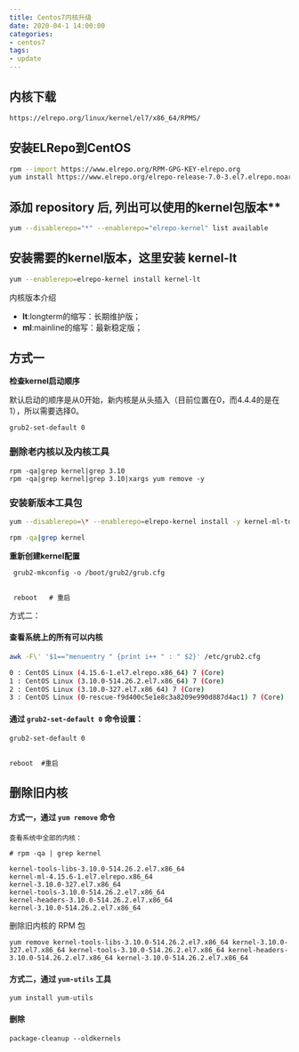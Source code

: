 ```yaml
---
title: Centos7内核升级
date: 2020-04-1 14:00:00
categories: 
- centos7
tags:
- update
---
```



## 内核下载

```txt
https://elrepo.org/linux/kernel/el7/x86_64/RPMS/
```

## 安装ELRepo到CentOS

```bash
rpm --import https://www.elrepo.org/RPM-GPG-KEY-elrepo.org
yum install https://www.elrepo.org/elrepo-release-7.0-3.el7.elrepo.noarch.rpm
```

## 添加 repository 后, 列出可以使用的kernel包版本**

```bash
yum --disablerepo="*" --enablerepo="elrepo-kernel" list available
```

## 安装需要的kernel版本，这里安装 kernel-lt

```bash
yum --enablerepo=elrepo-kernel install kernel-lt
```

内核版本介绍

- **lt**:longterm的缩写：长期维护版；
- **ml**:mainline的缩写：最新稳定版；

## 方式一

**检查kernel启动顺序**

默认启动的顺序是从0开始，新内核是从头插入（目前位置在0，而4.4.4的是在1），所以需要选择0。

```
grub2-set-default 0
```



### 删除老内核以及内核工具

```
rpm -qa|grep kernel|grep 3.10
rpm -qa|grep kernel|grep 3.10|xargs yum remove -y
```

### 安装新版本工具包

```bash
yum --disablerepo=\* --enablerepo=elrepo-kernel install -y kernel-ml-tools.x86_64

rpm -qa|grep kernel
```

**重新创建kernel配置**

```
 grub2-mkconfig -o /boot/grub2/grub.cfg
 
 
 reboot   # 重启
```

方式二：

####  查看系统上的所有可以内核

```bash
awk -F\' '$1=="menuentry " {print i++ " : " $2}' /etc/grub2.cfg

0 : CentOS Linux (4.15.6-1.el7.elrepo.x86_64) 7 (Core)
1 : CentOS Linux (3.10.0-514.26.2.el7.x86_64) 7 (Core)
2 : CentOS Linux (3.10.0-327.el7.x86_64) 7 (Core)
3 : CentOS Linux (0-rescue-f9d400c5e1e8c3a8209e990d887d4ac1) 7 (Core)
```

#### 通过 `grub2-set-default 0` 命令设置：

```
grub2-set-default 0


reboot  #重启
```


## 删除旧内核

#### 方式一，通过 `yum remove` 命令

```
查看系统中全部的内核：

# rpm -qa | grep kernel

kernel-tools-libs-3.10.0-514.26.2.el7.x86_64
kernel-ml-4.15.6-1.el7.elrepo.x86_64
kernel-3.10.0-327.el7.x86_64
kernel-tools-3.10.0-514.26.2.el7.x86_64
kernel-headers-3.10.0-514.26.2.el7.x86_64
kernel-3.10.0-514.26.2.el7.x86_64
```

删除旧内核的 RPM 包

```
yum remove kernel-tools-libs-3.10.0-514.26.2.el7.x86_64 kernel-3.10.0-327.el7.x86_64 kernel-tools-3.10.0-514.26.2.el7.x86_64 kernel-headers-3.10.0-514.26.2.el7.x86_64 kernel-3.10.0-514.26.2.el7.x86_64
```



#### 方式二，通过 `yum-utils` 工具

````
yum install yum-utils
````



#### 删除

```
package-cleanup --oldkernels
```

